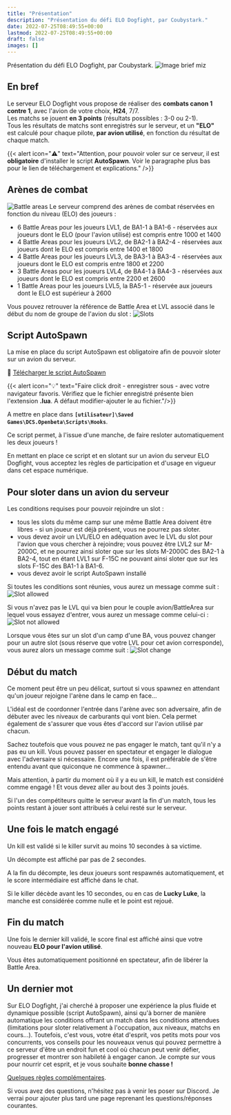 ```yaml
---
title: "Présentation"
description: "Présentation du défi ELO Dogfight, par Coubystark."
date: 2022-07-25T08:49:55+00:00
lastmod: 2022-07-25T08:49:55+00:00
draft: false
images: []
---
```


Présentation du défi ELO Dogfight, par Coubystark.
![Image brief miz](elodf-pic01miz.png)

## En bref

Le serveur ELO Dogfight vous propose de réaliser des **combats canon 1 contre 1**, avec l'avion de votre choix, **H24**, 7/7.</br>
Les matchs se jouent **en 3 points** (résultats possibles : 3-0 ou 2-1).</br>
Tous les résultats de matchs sont enregistrés sur le serveur, et un **"ELO"** est calculé pour chaque pilote, **par avion utilisé**, en fonction du résultat de chaque match.

{{< alert icon="⚠️" text="Attention, pour pouvoir voler sur ce serveur, il est <strong>**obligatoire**</strong> d'installer le script <strong>**AutoSpawn**</strong>. Voir le paragraphe plus bas pour le lien de téléchargement et explications." />}}


## Arènes de combat

![Battle areas](elodf_battle_areas.jpg)
Le serveur comprend des arènes de combat réservées en fonction du niveau (ELO) des joueurs :
- 6 Battle Areas pour les joueurs LVL1, de BA1-1 à BA1-6 - réservées aux joueurs dont le ELO (pour l'avion utilisé) est compris entre 1000 et 1400
- 4 Battle Areas pour les joueurs LVL2, de BA2-1 à BA2-4 - réservées aux joueurs dont le ELO est compris entre 1400 et 1800
- 4 Battle Areas pour les joueurs LVL3, de BA3-1 à BA3-4 - réservées aux joueurs dont le ELO est compris entre 1800 et 2200
- 3 Battle Areas pour les joueurs LVL4, de BA4-1 à BA4-3 - réservées aux joueurs dont le ELO est compris entre 2200 et 2600
- 1 Battle Areas pour les joueurs LVL5, la BA5-1 - réservée aux joueurs dont le ELO est supérieur à 2600

Vous pouvez retrouver la référence de Battle Area et LVL associé dans le début du nom de groupe de l'avion du slot :
![Slots](elodf_slots.jpg)


## Script AutoSpawn

La mise en place du script AutoSpawn est obligatoire afin de pouvoir sloter sur un avion du serveur.

💾 [Télécharger le script AutoSpawn](ELO-DF_auto-spawn_GameGUI.lua)

{{< alert icon="💡" text="Faire click droit - enregistrer sous - avec votre navigateur favoris. Vérifiez que le fichier enregistré présente bien l'extension <strong>.lua</strong>. A défaut modifier-ajouter le au fichier."/>}}

A mettre en place dans **```[utilisateur]\Saved Games\DCS.Openbeta\Scripts\Hooks```**.

Ce script permet, à l'issue d'une manche, de faire resloter automatiquement les deux joueurs !

En mettant en place ce script et en slotant sur un avion du serveur ELO Dogfight, vous acceptez les règles de participation et d'usage en vigueur dans cet espace numérique.


## Pour sloter dans un avion du serveur

Les conditions requises pour pouvoir rejoindre un slot :
- tous les slots du même camp sur une même Battle Area doivent être libres - si un joueur est déjà présent, vous ne pourrez pas sloter.
- vous devez avoir un LVL/ELO en adéquation avec le LVL du slot pour l'avion que vous chercher à rejoindre; vous pouvez être LVL2 sur M-2000C, et ne pourrez ainsi sloter que sur les slots M-2000C des BA2-1 à BA2-4, tout en étant LVL1 sur F-15C ne pouvant ainsi sloter que sur les slots F-15C des BA1-1 à BA1-6.
- vous devez avoir le script AutoSpawn installé

Si toutes les conditions sont réunies, vous aurez un message comme suit :
![Slot allowed](elodf_slot_allowed.png)

Si vous n'avez pas le LVL qui va bien pour le couple avion/BattleArea sur lequel vous essayez d'entrer, vous aurez un message comme celui-ci :
![Slot not allowed](elodf_slot_not_allowed.jpg)

Lorsque vous êtes sur un slot d'un camp d'une BA, vous pouvez changer pour un autre slot (sous réserve que votre LVL pour cet avion corresponde), vous aurez alors un message comme suit :
![Slot change](elodf_slot_change.jpg)


## Début du match

Ce moment peut être un peu délicat, surtout si vous spawnez en attendant qu'un joueur rejoigne l'arène dans le camp en face...

L'idéal est de coordonner l'entrée dans l'arène avec son adversaire, afin de débuter avec les niveaux de carburants qui vont bien. Cela permet également de s'assurer que vous êtes d'accord sur l'avion utilisé par chacun.

Sachez toutefois que vous pouvez ne pas engager le match, tant qu'il n'y a pas eu un kill. Vous pouvez passer en spectateur et engager le dialogue avec l'adversaire si nécessaire. Encore une fois, il est préférable de s'être entendu avant que quiconque ne commence à spawner...

Mais attention, à partir du moment où il y a eu un kill, le match est considéré comme engagé ! Et vous devez aller au bout des 3 points joués.

Si l'un des compétiteurs quitte le serveur avant la fin d'un match, tous les points restant à jouer sont attribués à celui resté sur le serveur.


## Une fois le match engagé

Un kill est validé si le killer survit au moins 10 secondes à sa victime.

Un décompte est affiché par pas de 2 secondes.

A la fin du décompte, les deux joueurs sont respawnés automatiquement, et le score intermédiaire est affiché dans le chat.

Si le killer décède avant les 10 secondes, ou en cas de **Lucky Luke**, la manche est considérée comme nulle et le point est rejoué.


## Fin du match

Une fois le dernier kill validé, le score final est affiché ainsi que votre nouveau **ELO pour l'avion utilisé**.

Vous êtes automatiquement positionné en spectateur, afin de libérer la Battle Area.


## Un dernier mot

Sur ELO Dogfight, j'ai cherché à proposer une expérience la plus fluide et dynamique possible (script AutoSpawn), ainsi qu'à borner de manière automatique les conditions offrant un match dans les conditions attendues (limitations pour sloter relativement à l'occupation, aux niveaux, matchs en cours...). Toutefois, c'est vous, votre état d'esprit, vos petits mots pour vos concurrents, vos conseils pour les nouveaux venus qui pouvez permettre à ce serveur d'être un endroit fun et cool où chacun peut venir défier, progresser et montrer son habileté à engager canon. Je compte sur vous pour nourrir cet esprit, et je vous souhaite **bonne chasse !**

[Quelques règles complémentaires](/regles/).

Si vous avez des questions, n'hésitez pas à venir les poser sur Discord. Je verrai pour ajouter plus tard une page reprenant les questions/réponses courantes.
